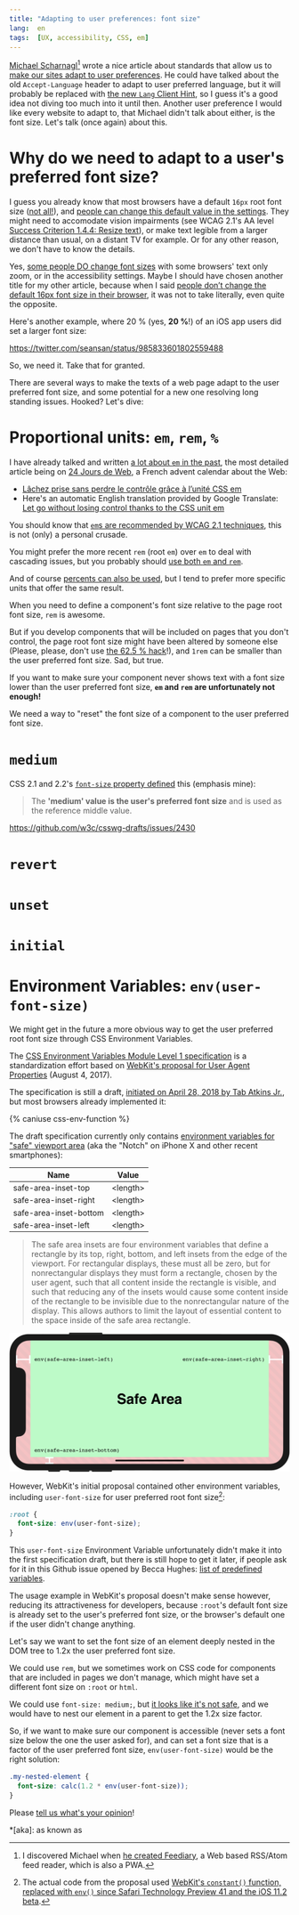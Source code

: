 ```yaml
---
title: "Adapting to user preferences: font size"
lang:  en
tags:  [UX, accessibility, CSS, em]
---
```


[Michael Scharnagl](https://twitter.com/justmarkup/)[^feediary] wrote a nice article about standards that allow us to [make our sites adapt to user preferences](https://justmarkup.com/log/2019/02/adapting-to-user-preferences/). He could have talked about the old `Accept-Language` header to adapt to user preferred language, but it will probably be replaced with [the new `Lang` Client Hint](https://twitter.com/mikewest/status/1095945797382877185), so I guess it's a good idea not diving too much into it until then. Another user preference I would like every website to adapt to, that Michael didn't talk about either, is the font size. Let's talk (once again) about this.

[^feediary]: I discovered Michael when [he created Feediary](https://justmarkup.com/log/2018/07/hey-there-feediary-com/), a Web based RSS/Atom feed reader, which is also a PWA.

# Why do we need to adapt to a user's preferred font size?

I guess you already know that most browsers have a default `16px` root font size ([not all!](/2016/03/people-don-t-change-the-default-16px-font-size-in-their-browser.html#default-font-size-in-browsers-is-always-16px)), and [people can change this default value in the settings](https://www.w3.org/TR/WAI-USERAGENT/guidelines.html#tech-configure-text-scale). They might need to accomodate vision impairments (see WCAG 2.1's AA level [Success Criterion 1.4.4: Resize text](https://www.w3.org/WAI/WCAG21/Understanding/resize-text.html)), or make text legible from a larger distance than usual, on a distant TV for example. Or for any other reason, we don't have to know the details.

Yes, [some people DO change font sizes](/2018/06/users-do-change-font-size.html) with some browsers' text only zoom, or in the accessibility settings. Maybe I should have chosen another title for my other article, because when I said [people don’t change the default 16px font size in their browser](/2016/03/people-don-t-change-the-default-16px-font-size-in-their-browser.html), it was not to take literally, even quite the opposite.

Here's another example, where 20 % (yes, **20 %**!) of an iOS app users did set a larger font size:

https://twitter.com/seansan/status/985833601802559488

So, we need it. Take that for granted.

There are several ways to make the texts of a web page adapt to the user preferred font size, and some potential for a new one resolving long standing issues. Hooked? Let's dive:

# Proportional units: `em`, `rem`, `%`

I have already talked and written [a lot about `em` in the past](/tags/em/), the most detailed article being on [24 Jours de Web](http://www.24joursdeweb.fr/), a French advent calendar about the Web:
- [Lâchez prise sans perdre le contrôle grâce à l’unité CSS em](https://www.24joursdeweb.fr/2013/lachez-prise-sans-perdre-le-controle-grace-a-l-unite-css-em/)
- Here's an automatic English translation provided by Google Translate: [Let go without losing control thanks to the CSS unit em](https://translate.google.com/translate?sl=fr&tl=en&u=https%3A%2F%2Fwww.24joursdeweb.fr%2F2013%2Flachez-prise-sans-perdre-le-controle-grace-a-l-unite-css-em%2F)

You should know that [`em`s are recommended by WCAG 2.1 techniques](https://www.w3.org/WAI/WCAG21/Techniques/css/C14), this is not (only) a personal crusade.

You might prefer the more recent `rem` (root `em`) over `em` to deal with cascading issues, but you probably should [use both `em` and `rem`](https://zellwk.com/blog/rem-vs-em/).

And of course [percents can also be used](https://www.w3.org/WAI/WCAG21/Techniques/css/C12), but I tend to prefer more specific units that offer the same result.

When you need to define a component's font size relative to the page root font size, `rem` is awesome.

But if you develop components that will be included on pages that you don't control, the page root font size might have been altered by someone else (Please, please, don't use [the 62.5 % hack](/links/2019/02/font-sizing-with-rem-could-be-avoided.html)!), and `1rem` can be smaller than the user preferred font size. Sad, but true.

If you want to make sure your component never shows text with a font size lower than the user preferred font size, **`em` and `rem` are unfortunately not enough!**

We need a way to "reset" the font size of a component to the user preferred font size.

# `medium`

CSS 2.1 and 2.2's [`font-size` property defined](https://www.w3.org/TR/CSS22/fonts.html#font-size-props) this (emphasis mine):

> The **'medium' value is the user's preferred font size** and is used as the reference middle value.

https://github.com/w3c/csswg-drafts/issues/2430



# `revert`

# `unset`

# `initial`

# Environment Variables: `env(user-font-size)`

We might get in the future a more obvious way to get the user preferred root font size through CSS Environment Variables.

The [CSS Environment Variables Module Level 1 specification](https://drafts.csswg.org/css-env-1/) is a standardization effort based on  [WebKit's proposal for User Agent Properties](https://github.com/w3c/csswg-drafts/issues/1693) (August 4, 2017).

The specification is still a draft, [initiated on April 28, 2018 by Tab Atkins Jr.](https://github.com/w3c/csswg-drafts/issues/1693#issuecomment-385120028), but most browsers already implemented it:

<script src="https://cdn.jsdelivr.net/gh/ireade/caniuse-embed/caniuse-embed.min.js"></script>

{% caniuse css-env-function %}

The draft specification currently only contains [environment variables for "safe" viewport area](https://drafts.csswg.org/css-env-1/#safe-area-insets) (aka the "Notch" on iPhone X and other recent smartphones):

| Name                   | Value      |
|------------------------|------------|
| safe-area-inset-top    | \<length\> |
| safe-area-inset-right  | \<length\> |
| safe-area-inset-bottom | \<length\> |
| safe-area-inset-left   | \<length\> |

> The safe area insets are four environment variables that define a rectangle by its top, right, bottom, and left insets from the edge of the viewport. For rectangular displays, these must all be zero, but for nonrectangular displays they must form a rectangle, chosen by the user agent, such that all content inside the rectangle is visible, and such that reducing any of the insets would cause some content inside of the rectangle to be invisible due to the nonrectangular nature of the display. This allows authors to limit the layout of essential content to the space inside of the safe area rectangle.

![](env-safe-areas.png "The safe and unsafe areas on iPhone X in the landscape orientation, with insets indicated. ([source](https://webkit.org/blog/7929/designing-websites-for-iphone-x/))")

However, WebKit's initial proposal contained other environment variables, including `user-font-size` for user preferred root font size[^constant]:

```css
:root {
  font-size: env(user-font-size);
}
```

[^constant]: The actual code from the proposal used [WebKit's `constant()` function, replaced with `env()` since Safari Technology Preview 41 and the iOS 11.2 beta](https://webkit.org/blog/7929/designing-websites-for-iphone-x/).

This `user-font-size` Environment Variable unfortunately didn't make it into the first specification draft, but there is still hope to get it later, if people ask for it in this Github issue opened by Becca Hughes: [list of predefined variables](https://github.com/w3c/csswg-drafts/issues/2630).

The usage example in WebKit's proposal doesn't make sense however, reducing its attractiveness for developers, because `:root`'s default font size is already set to the user's preferred font size, or the browser's default one if the user didn't change anything.

Let's say we want to set the font size of an element deeply nested in the DOM tree to 1.2x the user preferred font size.

We could use `rem`, but we sometimes work on CSS code for components that are included in pages we don't manage, which might have set a different font size on `:root` or `html`.

We could use `font-size: medium;`, but [it looks like it's not safe](https://github.com/w3c/csswg-drafts/issues/2430), and we would have to nest our element in a parent to get the 1.2x size factor.

So, if we want to make sure our component is accessible (never sets a font size below the one the user asked for), and can set a font size that is a factor of the user preferred font size, `env(user-font-size)` would be the right solution:

```css
.my-nested-element {
  font-size: calc(1.2 * env(user-font-size));
}
```

Please [tell us what's your opinion](https://github.com/w3c/csswg-drafts/issues/2630#issuecomment-465555311)!

*[aka]: as known as
